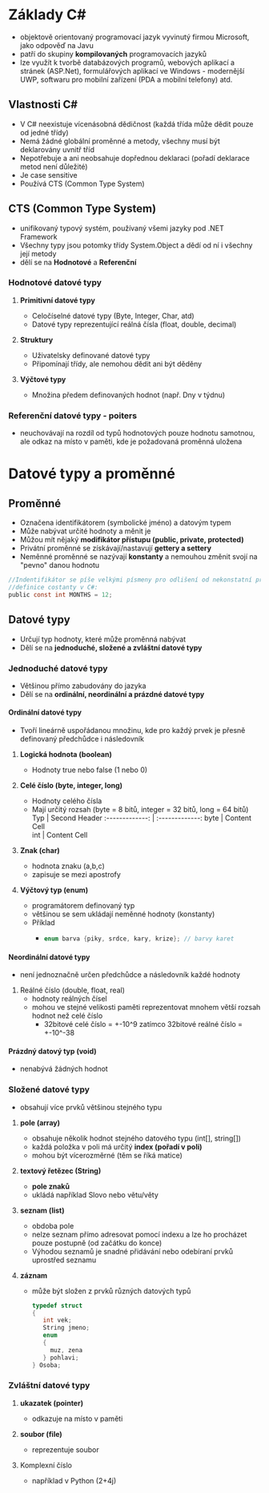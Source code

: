 # Základy C#
* objektově orientovaný programovací jazyk vyvinutý firmou Microsoft, jako odpověď na Javu
* patří do skupiny **kompilovaných** programovacích jazyků
* lze využít k tvorbě databázových programů, webových aplikací a stránek (ASP.Net), formulářových aplikací ve Windows - modernější UWP, softwaru pro mobilní zařízení (PDA a mobilní telefony) atd.

## Vlastnosti C#
* V C# neexistuje vícenásobná dědičnost (každá třída může dědit pouze od jedné třídy)
* Nemá žádné globální proměnné a metody, všechny musí být deklarovány uvnitř tříd
* Nepotřebuje a ani neobsahuje dopřednou deklaraci (pořadí deklarace metod není důležité)
* Je case sensitive 
* Používá CTS (Common Type System)

## CTS (Common Type System)
* unifikovaný typový systém, používaný všemi jazyky pod .NET Framework
* Všechny typy jsou potomky třídy System.Object a dědí od ní i všechny její metody
* dělí se na **Hodnotové** a **Referenční**

### Hodnotové datové typy

1. **Primitivní datové typy**
   - Celočíselné datové typy (Byte, Integer, Char, atd) 
   - Datové typy reprezentující reálná čísla (float, double, decimal)

1. **Struktury**
   - Uživatelsky definované datové typy
   - Připomínají třídy, ale nemohou dědit ani být děděny

1. **Výčtové typy**
   - Množina předem definovaných hodnot (např. Dny v týdnu)

### Referenční datové typy - poiters
* neuchovávají na rozdíl od typů hodnotových pouze hodnotu samotnou, ale odkaz na místo v paměti, kde je požadovaná proměnná uložena 

# Datové typy a proměnné

## Proměnné
* Označena identifikátorem (symbolické jméno) a datovým typem
* Může nabývat určité hodnoty a měnit je
* Můžou mít nějaký **modifikátor přístupu (public, private, protected)**
* Privátní proměnné se získávají/nastavují **gettery a settery**
* Neměnné proměnné se nazývají **konstanty** a nemouhou změnit svojí na "pevno" danou hodnotu
 ```C 
//Indentifikátor se píše velkými písmeny pro odlišení od nekonstatní proměnné (takže pouze pro lepší čitenlost programu)
//definice costanty v C#:
public const int MONTHS = 12; 
```

## Datové typy
* Určují typ hodnoty, které může proměnná nabývat
* Dělí se na **jednoduché, složené a zvláštní datové typy**

### Jednoduché datové typy
* Většinou přímo zabudovány do jazyka
* Dělí se na **ordinální, neordinální a prázdné datové typy**

#### Ordinální datové typy
* Tvoří lineárně uspořádanou množinu, kde pro každý prvek je přesně definovaný předchůdce i následovník

1. **Logická hodnota (boolean)**
   - Hodnoty true nebo false (1 nebo 0)

1. **Celé číslo (byte, integer, long)**
   - Hodnoty celého čísla
   - Mají určitý rozsah (byte = 8 bitů, integer = 32 bitů, long = 64 bitů)
Typ | Second Header 
:-------------: | :-------------:
byte | Content Cell  
int | Content Cell

1. **Znak (char)**
   - hodnota znaku (a,b,c)
   - zapisuje se mezi apostrofy

1. **Výčtový typ (enum)**
   - programátorem definovaný typ
   - většinou se sem ukládají neměnné hodnoty (konstanty)
   - Příklad
     - ```java 
       enum barva {piky, srdce, kary, krize}; // barvy karet
       ```

#### Neordinální datové typy
* není jednoznačně určen předchůdce a následovník každé hodnoty

1. Reálné číslo (double, float, real)
   - hodnoty reálných čísel
   - mohou ve stejné velikosti paměti reprezentovat mnohem větší rozsah hodnot než celé číslo
     - 32bitové celé číslo = +-10^9 zatímco 32bitové reálné číslo = +-10^-38

#### Prázdný datový typ (void)
* nenabývá žádných hodnot

### Složené datové typy
* obsahují více prvků většinou stejného typu

1. **pole (array)**
   - obsahuje několik hodnot stejného datového typu (int[], string[])
   - každá položka v poli má určitý **index (pořadí v poli)**
   - mohou být vícerozměrné (těm se říká matice)

1. **textový řetězec (String)**
   - **pole znaků**
   - ukládá například Slovo nebo větu/věty

1. **seznam (list)**
   - obdoba pole
   - nelze seznam přímo adresovat pomocí indexu a lze ho procházet pouze postupně (od začátku do konce)
   - Výhodou seznamů je snadné přidávání nebo odebíraní prvků uprostřed seznamu

1. **záznam**
   - může být složen z prvků různých datových typů
     ```C
     typedef struct 
     {
        int vek;
        String jmeno;
        enum 
        { 
          muz, zena 
        } pohlavi;
     } Osoba;
     ```

### Zvláštní datové typy
1. **ukazatek (pointer)**
   - odkazuje na místo v paměti

1. **soubor (file)**
   - reprezentuje soubor

1. Komplexní číslo
   - například v Python (2+4j)
